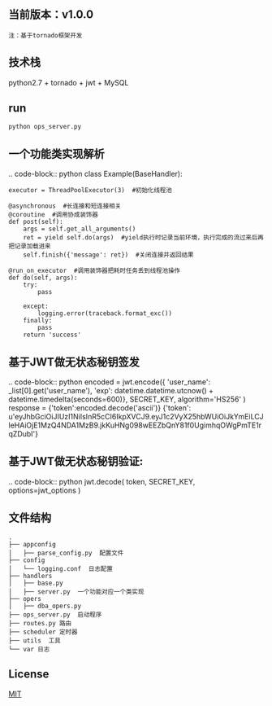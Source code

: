 ## 当前版本：v1.0.0

`注：基于tornado框架开发`

## 技术栈

python2.7 + tornado + jwt + MySQL

## run
```bush
python ops_server.py
```

## 一个功能类实现解析

.. code-block:: python
class Example(BaseHandler):

	executor = ThreadPoolExecutor(3)  #初始化线程池

	@asynchronous  #长连接和短连接相关
	@coroutine  #调用协成装饰器
	def post(self):
		args = self.get_all_arguments()
		ret = yield self.do(args)  #yield执行时记录当前环境，执行完成的流过来后再把记录加载进来
		self.finish({'message': ret})  #关闭连接并返回结果

	@run_on_executor  #调用装饰器把耗时任务丢到线程池操作
	def do(self, args):
		try:
			pass

		except:
			logging.error(traceback.format_exc())
		finally:
			pass
		return 'success'

		
## 基于JWT做无状态秘钥签发

.. code-block:: python
encoded = jwt.encode({
        'user_name': _list[0].get('user_name'),
        'exp': datetime.datetime.utcnow() + datetime.timedelta(seconds=600)},
                        SECRET_KEY,
                        algorithm='HS256'
                        )
response = {'token':encoded.decode('ascii')}
{'token': u'eyJhbGciOiJIUzI1NiIsInR5cCI6IkpXVCJ9.eyJ1c2VyX25hbWUiOiJkYmEiLCJleHAiOjE1MzQ4NDA1MzB9.jkKuHNg098wEEZbQnY81f0UgimhqOWgPmTE1rqZDubI'}

## 基于JWT做无状态秘钥验证:

.. code-block:: python
jwt.decode(
                token,
                SECRET_KEY,
                options=jwt_options
        )


## 文件结构
```shell
.
├── appconfig
│   ├── parse_config.py  配置文件
├── config
│   └── logging.conf  日志配置
├── handlers
│   ├── base.py
│   ├── server.py  一个功能对应一个类实现
├── opers
│   ├── dba_opers.py
├── ops_server.py  启动程序
├── routes.py 路由
├── scheduler 定时器
├── utils  工具
└── var 日志
```

## License
[MIT](http://opensource.org/licenses/MIT)